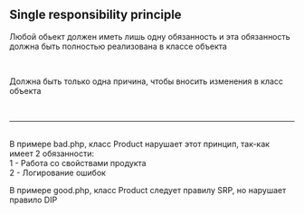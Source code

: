 ## Single responsibility principle 
<p> Любой обьект должен иметь лишь одну обязанность и эта обязанность должна быть полностью реализована в классе объекта </p> <br>
<p>Должна быть только одна причина, чтобы вносить изменения в класс объекта</p><br>
<hr><br>
В примере bad.php, класс Product нарушает этот принцип, так-как имеет 2 обязанности:<br>
1 - Работа со свойствами продукта <br>
2 - Логирование ошибок <br>
<p>В примере good.php, класс Product следует правилу SRP, но нарушает правило DIP</p> <br>